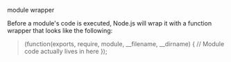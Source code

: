 module wrapper

Before a module's code is executed, Node.js will wrap it with a function wrapper that looks like the following:

> (function(exports, require, module, __filename, __dirname) {
// Module code actually lives in here
});
